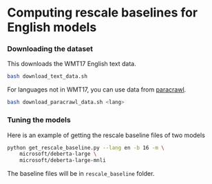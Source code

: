 # Computing rescale baselines for English models
### Downloading the dataset
This downloads the WMT17 English text data.
```sh
bash download_text_data.sh
```

For languages not in WMT17, you can use data from [paracrawl](https://paracrawl.eu).
```sh
bash download_paracrawl_data.sh <lang>
```

### Tuning the models
Here is an example of getting the rescale baseline files of two models
```sh
python get_rescale_baseline.py --lang en -b 16 -m \
    microsoft/deberta-large \
    microsoft/deberta-large-mnli
```
The baseline files will be in `rescale_baseline` folder.
